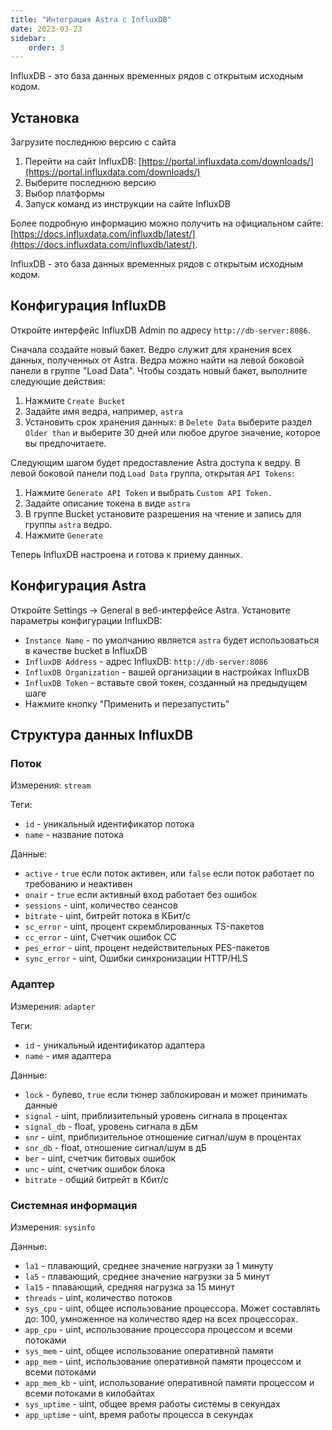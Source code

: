 ```yaml
---
title: "Интеграция Astra с InfluxDB"
date: 2023-03-23
sidebar:
    order: 3
---
```


InfluxDB - это база данных временных рядов с открытым исходным кодом.

## Установка[](/ru/astra/monitoring/export/influxdb#install)

Загрузите последнюю версию с сайта

1. Перейти на сайт InfluxDB: [https://portal.influxdata.com/downloads/](https://portal.influxdata.com/downloads/)
2. Выберите последнюю версию
3. Выбор платформы
4. Запуск команд из инструкции на сайте InfluxDB

Более подробную информацию можно получить на официальном сайте: [https://docs.influxdata.com/influxdb/latest/](https://docs.influxdata.com/influxdb/latest/).

InfluxDB - это база данных временных рядов с открытым исходным кодом.

## Конфигурация InfluxDB[](/ru/astra/monitoring/export/influxdb#influxdb-configuration)

Откройте интерфейс InfluxDB Admin по адресу `http://db-server:8086`.

Сначала создайте новый бакет. Ведро служит для хранения всех данных, полученных от Astra. Ведра можно найти на левой боковой панели в группе "Load Data". Чтобы создать новый бакет, выполните следующие действия:

1. Нажмите `Create Bucket`
2. Задайте имя ведра, например, `astra`
3. Установить срок хранения данных: в `Delete Data` выберите раздел `Older than` и выберите 30 дней или любое другое значение, которое вы предпочитаете.

Следующим шагом будет предоставление Astra доступа к ведру. В левой боковой панели под `Load Data` группа, открытая `API Tokens`:

1. Нажмите `Generate API Token` и выбрать `Custom API Token.`
2. Задайте описание токена в виде `astra`
3. В группе Bucket установите разрешения на чтение и запись для группы `astra` ведро.
4. Нажмите `Generate`

Теперь InfluxDB настроена и готова к приему данных.

## Конфигурация Astra[](/ru/astra/monitoring/export/influxdb#astra-configuration)

Откройте Settings -> General в веб-интерфейсе Astra. Установите параметры конфигурации InfluxDB:

- `Instance Name` - по умолчанию является `astra` будет использоваться в качестве bucket в InfluxDB
- `InfluxDB Address` - адрес InfluxDB: `http://db-server:8086`
- `InfluxDB Organization` - вашей организации в настройках InfluxDB
- `InfluxDB Token` - вставьте свой токен, созданный на предыдущем шаге
- Нажмите кнопку "Применить и перезапустить"

## Структура данных InfluxDB[](/ru/astra/monitoring/export/influxdb#influxdb-data-structure)

### Поток

Измерения: `stream`

Теги:

- `id` - уникальный идентификатор потока
- `name` - название потока

Данные:

- `active` - `true` если поток активен, или `false` если поток работает по требованию и неактивен
- `onair` - `true` если активный вход работает без ошибок
- `sessions` - uint, количество сеансов
- `bitrate` - uint, битрейт потока в КБит/с
- `sc_error` - uint, процент скремблированных TS-пакетов
- `cc_error` - uint, Счетчик ошибок CC
- `pes_error` - uint, процент недействительных PES-пакетов
- `sync_error` - uint, Ошибки синхронизации HTTP/HLS

### Адаптер

Измерения: `adapter`

Теги:

- `id` - уникальный идентификатор адаптера
- `name` - имя адаптера

Данные:

- `lock` - булево, `true` если тюнер заблокирован и может принимать данные
- `signal` - uint, приблизительный уровень сигнала в процентах
- `signal_db` - float, уровень сигнала в дБм
- `snr` - uint, приблизительное отношение сигнал/шум в процентах
- `snr_db` - float, отношение сигнал/шум в дБ
- `ber` - uint, счетчик битовых ошибок
- `unc` - uint, счетчик ошибок блока
- `bitrate` - общий битрейт в Кбит/с

### Системная информация

Измерения: `sysinfo`

Данные:

- `la1` - плавающий, среднее значение нагрузки за 1 минуту
- `la5` - плавающий, среднее значение нагрузки за 5 минут
- `la15` - плавающий, средняя нагрузка за 15 минут
- `threads` - uint, количество потоков
- `sys_cpu` - uint, общее использование процессора. Может составлять до: 100, умноженное на количество ядер на всех процессорах.
- `app_cpu` - uint, использование процессора процессом и всеми потоками
- `sys_mem` - uint, общее использование оперативной памяти
- `app_mem` - uint, использование оперативной памяти процессом и всеми потоками
- `app_mem_kb` - uint, использование оперативной памяти процессом и всеми потоками в килобайтах
- `sys_uptime` - uint, общее время работы системы в секундах
- `app_uptime` - uint, время работы процесса в секундах

